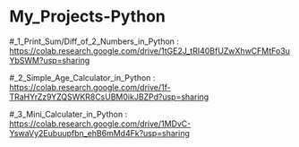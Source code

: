 # My_Projects-Python

#_1_Print_Sum/Diff_of_2_Numbers_in_Python : 
  https://colab.research.google.com/drive/1tGE2J_tRI40BfUZwXhwCFMtFo3uYbSWM?usp=sharing

#_2_Simple_Age_Calculator_in_Python : 
  https://colab.research.google.com/drive/1f-TRaHYrZz9YZQSWKR8CsUBM0ikJBZPd?usp=sharing

#_3_Mini_Calculater_in_Python : 
  https://colab.research.google.com/drive/1MDvC-YswaVy2Eubuupfbn_ehB6mMd4Fk?usp=sharing
